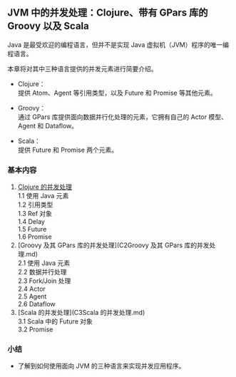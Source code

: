 ## JVM 中的并发处理：Clojure、带有 GPars 库的 Groovy 以及 Scala
Java 是最受欢迎的编程语言，但并不是实现 Java 虚拟机（JVM）程序的唯一编程语言。  

本章将对其中三种语言提供的并发元素进行简要介绍。
-	Clojure：  
提供 Atom、Agent 等引用类型，以及 Future 和 Promise 等其他元素。

-	Groovy：  
通过 GPars 库提供面向数据并行化处理的元素，它拥有自己的 Actor 模型、Agent 和 Dataflow。
-	Scala：  
提供 Future 和 Promise 两个元素。

### 基本内容
1.	[Clojure 的并发处理](C1Clojure的并发处理.md)  
1.1	使用 Java 元素  
1.2	引用类型  
1.3	Ref 对象  
1.4	Delay  
1.5	Future  
1.6	Promise  
2.	[Groovy 及其 GPars 库的并发处理](C2Groovy 及其 GPars 库的并发处理.md)  
2.1	使用 Java 元素  
2.2	数据并行处理  
2.3	Fork/Join 处理  
2.4	Actor  
2.5	Agent  
2.6	Dataflow  
3.	[Scala 的并发处理](C3Scala 的并发处理.md)  
3.1	Scala 中的 Future 对象  
3.2	Promise  

### 小结
-	了解到如何使用面向 JVM 的三种语言来实现并发应用程序。
